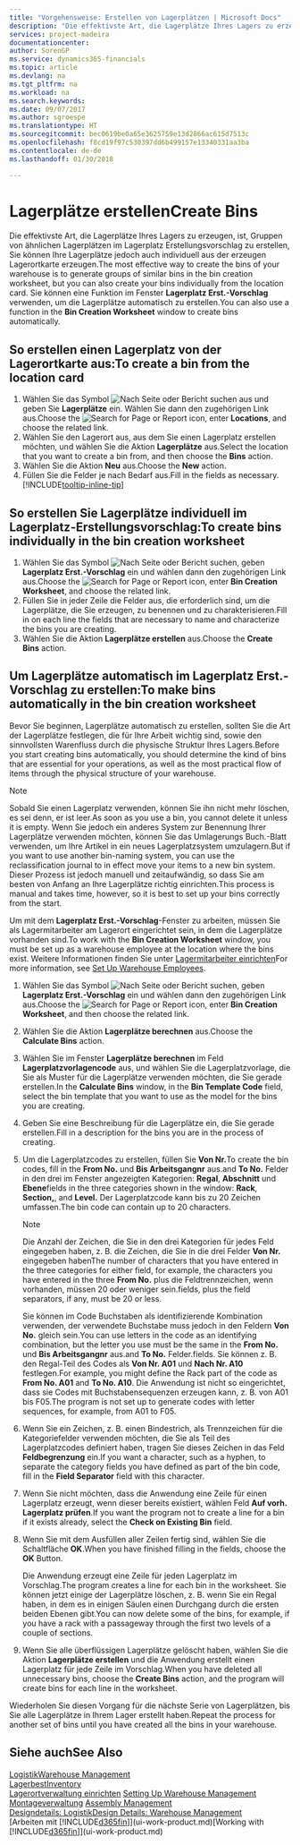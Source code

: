 ```yaml
---
title: "Vorgehensweise: Erstellen von Lagerplätzen | Microsoft Docs"
description: "Die effektivste Art, die Lagerplätze Ihres Lagers zu erzeugen, ist, Gruppen von ähnlichen Lagerplätzen im Lagerplatz Erstellungsvorschlag zu erstellen, Sie können Ihre Lagerplätze jedoch auch individuell erzeugen."
services: project-madeira
documentationcenter: 
author: SorenGP
ms.service: dynamics365-financials
ms.topic: article
ms.devlang: na
ms.tgt_pltfrm: na
ms.workload: na
ms.search.keywords: 
ms.date: 09/07/2017
ms.author: sgroespe
ms.translationtype: HT
ms.sourcegitcommit: bec0619be0a65e3625759e13d2866ac615d7513c
ms.openlocfilehash: f8cd19f97c530397dd6b499157e13340331aa3ba
ms.contentlocale: de-de
ms.lasthandoff: 01/30/2018

---
```

# <a name="create-bins"></a><span data-ttu-id="e6b26-103">Lagerplätze erstellen</span><span class="sxs-lookup"><span data-stu-id="e6b26-103">Create Bins</span></span>
<span data-ttu-id="e6b26-104">Die effektivste Art, die Lagerplätze Ihres Lagers zu erzeugen, ist, Gruppen von ähnlichen Lagerplätzen im Lagerplatz Erstellungsvorschlag zu erstellen, Sie können Ihre Lagerplätze jedoch auch individuell aus der erzeugen Lagerortkarte erzeugen.</span><span class="sxs-lookup"><span data-stu-id="e6b26-104">The most effective way to create the bins of your warehouse is to generate groups of similar bins in the bin creation worksheet, but you can also create your bins individually from the location card.</span></span> <span data-ttu-id="e6b26-105">Sie können eine Funktion im Fenster **Lagerplatz Erst.-Vorschlag** verwenden, um die Lagerplätze automatisch zu erstellen.</span><span class="sxs-lookup"><span data-stu-id="e6b26-105">You can also use a function in the **Bin Creation Worksheet** window to create bins automatically.</span></span>  

## <a name="to-create-a-bin-from-the-location-card"></a><span data-ttu-id="e6b26-106">So erstellen einen Lagerplatz von der Lagerortkarte aus:</span><span class="sxs-lookup"><span data-stu-id="e6b26-106">To create a bin from the location card</span></span>  
1.  <span data-ttu-id="e6b26-107">Wählen Sie das Symbol ![Nach Seite oder Bericht suchen](media/ui-search/search_small.png "Nach Seite oder Bericht suchen") aus und geben Sie **Lagerplätze** ein. Wählen Sie dann den zugehörigen Link aus.</span><span class="sxs-lookup"><span data-stu-id="e6b26-107">Choose the ![Search for Page or Report](media/ui-search/search_small.png "Search for Page or Report icon") icon, enter **Locations**, and choose the related link.</span></span>  
2.  <span data-ttu-id="e6b26-108">Wählen Sie den Lagerort aus, aus dem Sie einen Lagerplatz erstellen möchten, und wählen Sie die Aktion **Lagerplätze** aus.</span><span class="sxs-lookup"><span data-stu-id="e6b26-108">Select the location that you want to create a bin from, and then choose the **Bins** action.</span></span>  
3. <span data-ttu-id="e6b26-109">Wählen Sie die Aktion **Neu** aus.</span><span class="sxs-lookup"><span data-stu-id="e6b26-109">Choose the **New** action.</span></span>
4. <span data-ttu-id="e6b26-110">Füllen Sie die Felder je nach Bedarf aus.</span><span class="sxs-lookup"><span data-stu-id="e6b26-110">Fill in the fields as necessary.</span></span> [!INCLUDE[tooltip-inline-tip](includes/tooltip-inline-tip_md.md)]  

## <a name="to-create-bins-individually-in-the-bin-creation-worksheet"></a><span data-ttu-id="e6b26-111">So erstellen Sie Lagerplätze individuell im Lagerplatz-Erstellungsvorschlag:</span><span class="sxs-lookup"><span data-stu-id="e6b26-111">To create bins individually in the bin creation worksheet</span></span>  
1.  <span data-ttu-id="e6b26-112">Wählen Sie das Symbol ![Nach Seite oder Bericht suchen](media/ui-search/search_small.png "Nach Seite oder Bericht suchen"), geben **Lagerplatz Erst.-Vorschlag** ein und wählen dann den zugehörigen Link aus.</span><span class="sxs-lookup"><span data-stu-id="e6b26-112">Choose the ![Search for Page or Report](media/ui-search/search_small.png "Search for Page or Report icon") icon, enter **Bin Creation Worksheet**, and choose the related link.</span></span>  
2.  <span data-ttu-id="e6b26-113">Füllen Sie in jeder Zeile die Felder aus, die erforderlich sind, um die Lagerplätze, die Sie erzeugen, zu benennen und zu charakterisieren.</span><span class="sxs-lookup"><span data-stu-id="e6b26-113">Fill in on each line the fields that are necessary to name and characterize the bins you are creating.</span></span>  
3.  <span data-ttu-id="e6b26-114">Wählen Sie die Aktion **Lagerplätze erstellen** aus.</span><span class="sxs-lookup"><span data-stu-id="e6b26-114">Choose the **Create Bins** action.</span></span>  

## <a name="to-make-bins-automatically-in-the-bin-creation-worksheet"></a><span data-ttu-id="e6b26-115">Um Lagerplätze automatisch im Lagerplatz Erst.-Vorschlag zu erstellen:</span><span class="sxs-lookup"><span data-stu-id="e6b26-115">To make bins automatically in the bin creation worksheet</span></span>  
<span data-ttu-id="e6b26-116">Bevor Sie beginnen, Lagerplätze automatisch zu erstellen, sollten Sie die Art der Lagerplätze festlegen, die für Ihre Arbeit wichtig sind, sowie den sinnvollsten Warenfluss durch die physische Struktur Ihres Lagers.</span><span class="sxs-lookup"><span data-stu-id="e6b26-116">Before you start creating bins automatically, you should determine the kind of bins that are essential for your operations, as well as the most practical flow of items through the physical structure of your warehouse.</span></span>  

> [!NOTE]  
>  <span data-ttu-id="e6b26-117">Sobald Sie einen Lagerplatz verwenden, können Sie ihn nicht mehr löschen, es sei denn, er ist leer.</span><span class="sxs-lookup"><span data-stu-id="e6b26-117">As soon as you use a bin, you cannot delete it unless it is empty.</span></span> <span data-ttu-id="e6b26-118">Wenn Sie jedoch ein anderes System zur Benennung Ihrer Lagerplätze verwenden möchten, können Sie das Umlagerungs Buch.-Blatt verwenden, um Ihre Artikel in ein neues Lagerplatzsystem umzulagern.</span><span class="sxs-lookup"><span data-stu-id="e6b26-118">But if you want to use another bin-naming system, you can use the reclassification journal to in effect move your items to a new bin system.</span></span> <span data-ttu-id="e6b26-119">Dieser Prozess ist jedoch manuell und zeitaufwändig, so dass Sie am besten von Anfang an Ihre Lagerplätze richtig einrichten.</span><span class="sxs-lookup"><span data-stu-id="e6b26-119">This process is manual and takes time, however, so it is best to set up your bins correctly from the start.</span></span>  

<span data-ttu-id="e6b26-120">Um mit dem **Lagerplatz Erst.-Vorschlag**-Fenster zu arbeiten, müssen Sie als Lagermitarbeiter am Lagerort eingerichtet sein, in dem die Lagerplätze vorhanden sind.</span><span class="sxs-lookup"><span data-stu-id="e6b26-120">To work with the **Bin Creation Worksheet** window, you must be set up as a warehouse employee at the location where the bins exist.</span></span> <span data-ttu-id="e6b26-121">Weitere Informationen finden Sie unter [Lagermitarbeiter einrichten](warehouse-how-to-set-up-warehouse-employees.md)</span><span class="sxs-lookup"><span data-stu-id="e6b26-121">For more information, see [Set Up Warehouse Employees](warehouse-how-to-set-up-warehouse-employees.md).</span></span>    

1.  <span data-ttu-id="e6b26-122">Wählen Sie das Symbol ![Nach Seite oder Bericht suchen](media/ui-search/search_small.png "Nach Seite oder Bericht suchen"), geben **Lagerplatz Erst.-Vorschlag** ein und wählen dann den zugehörigen Link aus.</span><span class="sxs-lookup"><span data-stu-id="e6b26-122">Choose the ![Search for Page or Report](media/ui-search/search_small.png "Search for Page or Report icon") icon, enter **Bin Creation Worksheet**, and then choose the related link.</span></span>  
2.  <span data-ttu-id="e6b26-123">Wählen Sie die Aktion **Lagerplätze berechnen** aus.</span><span class="sxs-lookup"><span data-stu-id="e6b26-123">Choose the **Calculate Bins** action.</span></span>
3. <span data-ttu-id="e6b26-124">Wählen Sie im Fenster **Lagerplätze berechnen** im Feld **Lagerplatzvorlagencode** aus, und wählen Sie die Lagerplatzvorlage, die Sie als Muster für die Lagerplätze verwenden möchten, die Sie gerade erstellen.</span><span class="sxs-lookup"><span data-stu-id="e6b26-124">In the **Calculate Bins** window, in the **Bin Template Code** field, select the bin template that you want to use as the model for the bins you are creating.</span></span>
4.  <span data-ttu-id="e6b26-125">Geben Sie eine Beschreibung für die Lagerplätze ein, die Sie gerade erstellen.</span><span class="sxs-lookup"><span data-stu-id="e6b26-125">Fill in a description for the bins you are in the process of creating.</span></span>  
5.  <span data-ttu-id="e6b26-126">Um die Lagerplatzcodes zu erstellen, füllen Sie **Von Nr.**</span><span class="sxs-lookup"><span data-stu-id="e6b26-126">To create the bin codes, fill in the **From No.**</span></span> <span data-ttu-id="e6b26-127">und **Bis Arbeitsgangnr** aus.</span><span class="sxs-lookup"><span data-stu-id="e6b26-127">and **To No.**</span></span> <span data-ttu-id="e6b26-128">Felder in den drei im Fenster angezeigten Kategorien: **Regal**, **Abschnitt** und **Ebene**</span><span class="sxs-lookup"><span data-stu-id="e6b26-128">fields in the three categories shown in the window: **Rack**, **Section,**, and **Level.**</span></span> <span data-ttu-id="e6b26-129">Der Lagerplatzcode kann bis zu 20 Zeichen umfassen.</span><span class="sxs-lookup"><span data-stu-id="e6b26-129">The bin code can contain up to 20 characters.</span></span>  

    > [!NOTE]  
    >  <span data-ttu-id="e6b26-130">Die Anzahl der Zeichen, die Sie in den drei Kategorien für jedes Feld eingegeben haben, z. B. die Zeichen, die Sie in die drei Felder **Von Nr.** eingegeben haben</span><span class="sxs-lookup"><span data-stu-id="e6b26-130">The number of characters that you have entered in the three categories for either field, for example, the characters you have entered in the three **From No.**</span></span> <span data-ttu-id="e6b26-131">plus die Feldtrennzeichen, wenn vorhanden, müssen 20 oder weniger sein.</span><span class="sxs-lookup"><span data-stu-id="e6b26-131">fields, plus the field separators, if any, must be 20 or less.</span></span>  

     <span data-ttu-id="e6b26-132">Sie können im Code Buchstaben als identifizierende Kombination verwenden, der verwendete Buchstabe muss jedoch in den Feldern **Von No.** gleich sein.</span><span class="sxs-lookup"><span data-stu-id="e6b26-132">You can use letters in the code as an identifying combination, but the letter you use must be the same in the **From No.**</span></span> <span data-ttu-id="e6b26-133">und **Bis Arbeitsgangnr** aus.</span><span class="sxs-lookup"><span data-stu-id="e6b26-133">and **To No.**</span></span> <span data-ttu-id="e6b26-134">Felder.</span><span class="sxs-lookup"><span data-stu-id="e6b26-134">fields.</span></span> <span data-ttu-id="e6b26-135">Sie können z. B. den Regal-Teil des Codes als **Von Nr. A01** und **Nach Nr. A10** festlegen.</span><span class="sxs-lookup"><span data-stu-id="e6b26-135">For example, you might define the Rack part of the code as **From No. A01** and **To No. A10**.</span></span> <span data-ttu-id="e6b26-136">Die Anwendung ist nicht so eingerichtet, dass sie Codes mit Buchstabensequenzen erzeugen kann, z. B. von A01 bis F05.</span><span class="sxs-lookup"><span data-stu-id="e6b26-136">The program is not set up to generate codes with letter sequences, for example, from A01 to F05.</span></span>  

6.  <span data-ttu-id="e6b26-137">Wenn Sie ein Zeichen, z. B. einen Bindestrich, als Trennzeichen für die Kategoriefelder verwenden möchten, die Sie als Teil des Lagerplatzcodes definiert haben, tragen Sie dieses Zeichen in das Feld **Feldbegrenzung** ein.</span><span class="sxs-lookup"><span data-stu-id="e6b26-137">If you want a character, such as a hyphen, to separate the category fields you have defined as part of the bin code, fill in the **Field Separator** field with this character.</span></span>  
7.  <span data-ttu-id="e6b26-138">Wenn Sie nicht möchten, dass die Anwendung eine Zeile für einen Lagerplatz erzeugt, wenn dieser bereits existiert, wählen Feld **Auf vorh. Lagerplatz prüfen**.</span><span class="sxs-lookup"><span data-stu-id="e6b26-138">If you want the program not to create a line for a bin if it exists already, select the **Check on Existing Bin** field.</span></span>  
8. <span data-ttu-id="e6b26-139">Wenn Sie mit dem Ausfüllen aller Zeilen fertig sind, wählen Sie die Schaltfläche **OK**.</span><span class="sxs-lookup"><span data-stu-id="e6b26-139">When you have finished filling in the fields, choose the **OK** Button.</span></span>

    <span data-ttu-id="e6b26-140">Die Anwendung erzeugt eine Zeile für jeden Lagerplatz im Vorschlag.</span><span class="sxs-lookup"><span data-stu-id="e6b26-140">The program creates a line for each bin in the worksheet.</span></span> <span data-ttu-id="e6b26-141">Sie können jetzt einige der Lagerplätze löschen, z. B. wenn Sie ein Regal haben, in dem es in einigen Säulen einen Durchgang durch die ersten beiden Ebenen gibt.</span><span class="sxs-lookup"><span data-stu-id="e6b26-141">You can now delete some of the bins, for example, if you have a rack with a passageway through the first two levels of a couple of sections.</span></span>  

9. <span data-ttu-id="e6b26-142">Wenn Sie alle überflüssigen Lagerplätze gelöscht haben, wählen Sie die Aktion **Lagerplätze erstellen** und die Anwendung erstellt einen Lagerplatz für jede Zeile im Vorschlag.</span><span class="sxs-lookup"><span data-stu-id="e6b26-142">When you have deleted all unnecessary bins, choose the **Create Bins** action, and the program will create bins for each line in the worksheet.</span></span>  

<span data-ttu-id="e6b26-143">Wiederholen Sie diesen Vorgang für die nächste Serie von Lagerplätzen, bis Sie alle Lagerplätze in Ihrem Lager erstellt haben.</span><span class="sxs-lookup"><span data-stu-id="e6b26-143">Repeat the process for another set of bins until you have created all the bins in your warehouse.</span></span>  

## <a name="see-also"></a><span data-ttu-id="e6b26-144">Siehe auch</span><span class="sxs-lookup"><span data-stu-id="e6b26-144">See Also</span></span>  
[<span data-ttu-id="e6b26-145">Logistik</span><span class="sxs-lookup"><span data-stu-id="e6b26-145">Warehouse Management</span></span>](warehouse-manage-warehouse.md)  
[<span data-ttu-id="e6b26-146">Lagerbest</span><span class="sxs-lookup"><span data-stu-id="e6b26-146">Inventory</span></span>](inventory-manage-inventory.md)  
<span data-ttu-id="e6b26-147">[Lagerortverwaltung einrichten](warehouse-setup-warehouse.md)   </span><span class="sxs-lookup"><span data-stu-id="e6b26-147">[Setting Up Warehouse Management](warehouse-setup-warehouse.md)   </span></span>  
<span data-ttu-id="e6b26-148">[Montageverwaltung](assembly-assemble-items.md)  </span><span class="sxs-lookup"><span data-stu-id="e6b26-148">[Assembly Management](assembly-assemble-items.md)  </span></span>  
[<span data-ttu-id="e6b26-149">Designdetails: Logistik</span><span class="sxs-lookup"><span data-stu-id="e6b26-149">Design Details: Warehouse Management</span></span>](design-details-warehouse-management.md)  
<span data-ttu-id="e6b26-150">[Arbeiten mit [!INCLUDE[d365fin](includes/d365fin_md.md)]](ui-work-product.md)</span><span class="sxs-lookup"><span data-stu-id="e6b26-150">[Working with [!INCLUDE[d365fin](includes/d365fin_md.md)]](ui-work-product.md)</span></span>

